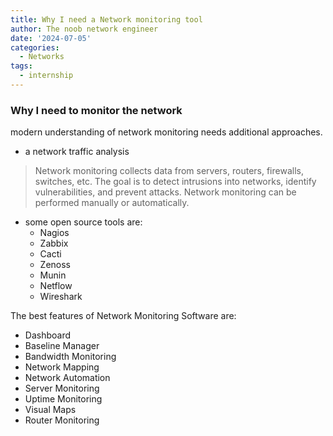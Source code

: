 ```yaml
---
title: Why I need a Network monitoring tool
author: The noob network engineer
date: '2024-07-05'
categories:
  - Networks
tags:
  - internship
---
```


### Why I need to monitor the network

modern understanding of network monitoring needs additional approaches.
- a network traffic analysis

> Network monitoring collects data from servers, routers, firewalls, switches, etc. The goal is to detect intrusions into networks, identify vulnerabilities, and prevent attacks. Network monitoring can be performed manually or automatically.

- some open source tools are:
    - Nagios
    - Zabbix
    - Cacti
    - Zenoss
    - Munin
    - Netflow
    - Wireshark

The best features of Network Monitoring Software are:

- Dashboard
- Baseline Manager
- Bandwidth Monitoring
- Network Mapping
- Network Automation
- Server Monitoring
- Uptime Monitoring
- Visual Maps
- Router Monitoring


